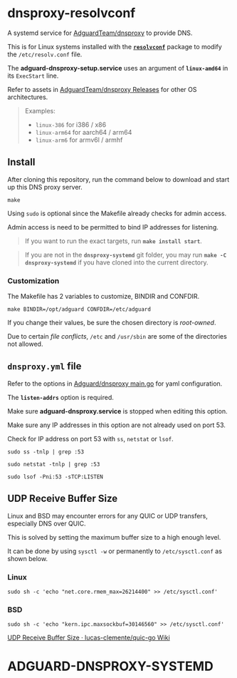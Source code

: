 # dnsproxy-resolvconf
A systemd service for [AdguardTeam/dnsproxy](https://github.com/AdguardTeam/dnsproxy) to provide DNS.

This is for Linux systems installed with the [**`resolvconf`**](https://repology.org/project/resolvconf/) package to modify the `/etc/resolv.conf` file.

The **adguard-dnsproxy-setup.service** uses an argument of **`linux-amd64`** in its `ExecStart` line.

Refer to assets in [AdguardTeam/dnsproxy Releases](https://github.com/AdguardTeam/dnsproxy/releases) for other OS architectures.

> Examples:
>
> - `linux-386` for i386 / x86
> - `linux-arm64` for aarch64 / arm64
> - `linux-arm6` for armv6l / armhf

## Install

After cloning this repository, run the command below to download and start up this DNS proxy server.

```shell
make
```

Using `sudo` is optional since the Makefile already checks for admin access.

Admin access is need to be permitted to bind IP addresses for listening.

> If you want to run the exact targets, run **`make install start`**.

> If you are not in the **`dnsproxy-systemd`** git folder, you may run **`make -C dnsproxy-systemd`** if you have cloned into the current directory.

### Customization

The Makefile has 2 variables to customize, BINDIR and CONFDIR.

```shell
make BINDIR=/opt/adguard CONFDIR=/etc/adguard
```

If you change their values, be sure the chosen directory is _root-owned_.

Due to certain _file conflicts_, `/etc` and `/usr/sbin` are some of the directories not allowed.

## `dnsproxy.yml` file
Refer to the options in [Adguard/dnsproxy main.go](https://github.com/AdguardTeam/dnsproxy/blob/master/main.go) for yaml configuration.

The **`listen-addrs`** option is required.

Make sure **adguard-dnsproxy.service** is stopped when editing this option.

Make sure any IP addresses in this option are not already used on port 53.

Check for IP address on port 53 with `ss`, `netstat` or `lsof`.

```shell
sudo ss -tnlp | grep :53
```

```shell
sudo netstat -tnlp | grep :53
```

```shell
sudo lsof -Pni:53 -sTCP:LISTEN
```

## UDP Receive Buffer Size

Linux and BSD may encounter errors for any QUIC or UDP transfers, especially DNS over QUIC.

This is solved by setting the maximum buffer size to a high enough level.

It can be done by using `sysctl -w` or permanently to `/etc/sysctl.conf` as shown below.

### Linux

```shell
sudo sh -c 'echo "net.core.rmem_max=26214400" >> /etc/sysctl.conf'
```

### BSD

```shell
sudo sh -c 'echo "kern.ipc.maxsockbuf=30146560" >> /etc/sysctl.conf'
```

[UDP Receive Buffer Size · lucas-clemente/quic-go Wiki](https://github.com/lucas-clemente/quic-go/wiki/UDP-Receive-Buffer-Size)
# ADGUARD-DNSPROXY-SYSTEMD
